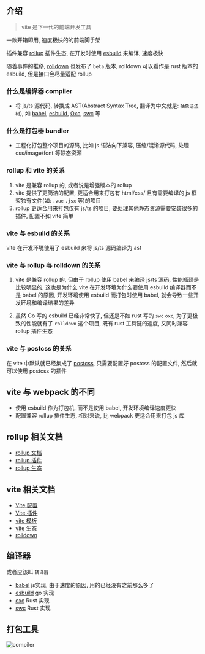 ## 介绍

> vite 是下一代的前端开发工具

一款开箱即用, 速度极快的的前端脚手架

插件兼容 [rollup](https://rollupjs.org/) 插件生态, 在开发时使用 [esbuild](https://esbuild.github.io/) 来编译, 速度极快

随着事件的推移, [rolldown](https://rolldown.rs/) 也发布了 `beta` 版本, rolldown 可以看作是 rust 版本的 esbuild, 但是接口会尽量适配 rollup

### 什么是编译器 compiler

- 将 js/ts 源代码, 转换成 AST(Abstract Syntax Tree, 翻译为中文就是: `抽象语法树`), 如 [babel](https://babeljs.io/), [esbuild](https://esbuild.github.io/), [Oxc](https://oxc.rs/), [swc](https://swc.rs/) 等

### 什么是打包器 bundler

- 工程化打包整个项目的源码, 比如 js 语法向下兼容, 压缩/混淆源代码, 处理 css/image/font 等静态资源

### rollup 和 vite 的关系

1. vite 是兼容 rollup 的, 或者说是增强版本的 rollup
2. vite 提供了更简洁的配置, 更适合用来打包有 html/css/ 且有需要编译的 js 框架独有文件(如: `.vue` `.jsx` 等)的项目
3. rollup 更适合用来打包仅有 js/ts 的项目, 要处理其他静态资源需要安装很多的插件, 配置不如 vite 简单

### vite 与 esbuild 的关系

vite 在开发环境使用了 esbuild 来将 js/ts 源码编译为 ast

### vite 与 rollup 与 rolldown 的关系

1. vite 是兼容 rollup 的, 但由于 rollup 使用 babel 来编译 js/ts 源码, 性能瓶颈是比较明显的, 这也是为什么 vite 在开发环境为什么要使用 esbuild 编译器而不是 babel 的原因, 开发环境使用 esbuild 而打包时使用 babel, 就会导致一些开发环境和编译结果的差异

2. 虽然 Go 写的 esbuild 已经非常快了, 但还是不如 rust 写的 `swc` `oxc`, 为了更极致的性能就有了 `rolldown` 这个项目, 既有 rust 工具链的速度, 又同时兼容 rollup 插件生态

### vite 与 postcss 的关系

在 vite 中默认就已经集成了 [postcss](https://postcss.org/), 只需要配置好 postcss 的配置文件, 然后就可以使用 postcss 的插件

## vite 与 webpack 的不同

- 使用 esbuild 作为打包机, 而不是使用 babel, 开发环境编译速度更快
- 配置兼容 rollup 插件生态, 相对来说, 比 webpack 更适合用来打包 js 库

## rollup 相关文档

- [rollup 文档](https://rollupjs.org/)
- [rollup 插件](https://github.com/rollup/plugins)
- [rollup 生态](https://github.com/rollup/awesome)

## vite 相关文档

- [Vite 配置](https://cn.vitejs.dev/config/)
- [Vite 插件](https://cn.vitejs.dev/plugins/)
- [vite 模板](https://cn.vitejs.dev/guide/#scaffolding-your-first-vite-project)
- [vite 生态](https://github.com/vitejs/awesome-vite)
- [rolldown](https://rolldown.rs)

## 编译器

或者应该叫 `转译器`

- [babel](https://babeljs.io/) js实现, 由于速度的原因, 用的已经没有之前那么多了
- [esbuild](https://esbuild.github.io/) go 实现
- [oxc](https://oxc.rs/) Rust 实现
- [swc](https://swc.rs/) Rust 实现

## 打包工具

![compiler](https://raw.githubusercontent.com/liaohui5/images/main/images/202507171707881.png)
